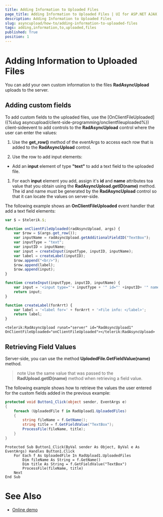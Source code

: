 ```yaml
---
title: Adding Information to Uploaded Files
page_title: Adding Information to Uploaded Files | UI for ASP.NET AJAX Documentation
description: Adding Information to Uploaded Files
slug: asyncupload/how-to/adding-information-to-uploaded-files
tags: adding,information,to,uploaded,files
published: True
position: 1
---
```


# Adding Information to Uploaded Files

You can add your own custom information to the files **RadAsyncUpload** uploads to the server.

## Adding custom fields

To add custom fields to the uploaded files, use the [OnClientFileUploaded]({%slug asyncupload/client-side-programming/onclientfileuploaded%}) client-sideevent to add controls to the **RadAsyncUpload** control where the user can enter the values:

1. Use the **get_row()** method of the eventArgs to access each row that is added to the **RadAsyncUpload** control.

1. Use the row to add input elements:

* Add an **input** element of type **"text"** to add a text field to the uploaded file.

1. For each **input** element you add, assign it's **id** and **name** attributes toa value that you obtain using the **RadAsyncUpload.getID(name)** method. The id and name must be generated by the **RadAsyncUpload** control so that it can locate the values on server-side.

The following example shows an **OnClientFileUploaded** event handler that add a text field elements:

````JavaScript
var $ = $telerik.$;

function onClientFileUploaded(radAsyncUpload, args) {
    var $row = $(args.get_row());
    var inputName = radAsyncUpload.getAdditionalFieldID("TextBox");
    var inputType = "text";
    var inputID = inputName;
    var input = createInput(inputType, inputID, inputName);
    var label = createLabel(inputID);
    $row.append("<br/>");
    $row.append(label);
    $row.append(input);
}

function createInput(inputType, inputID, inputName) {
    var input = '<input type="'+ inputType + '" id="' +inputID+ '" name="' + inputName + '" />';
    return input;
}

function createLabel(forArrt) {
    var label = '<label for=' + forArrt + '>File info: </label>';
    return label;
}	
````

````ASPNET
<telerik:RadAsyncUpload runat="server" id="RadAsyncUpload1" OnClientFileUploaded="onClientFileUploaded"></telerik:RadAsyncUpload>
````

## Retrieving Field Values

Server-side, you can use the method **UplodedFile.GetFieldValue(name)** method.

>note Use the same value that was passed to the **RadUpload.getID(name)** method when retrieving a field value.
>

The following example shows how to retrieve the values the user entered for the custom fields added in the previous example:

````C#
protected void Button1_Click(object sender, EventArgs e) 
{  
    foreach (UploadedFile f in RadUpload1.UploadedFiles)  
    { 
        string fileName = f.GetName();
        string title = f.GetFieldValue("TextBox");    
        ProcessFile(fileName, title);  
    }
}				
````
````VB.NET
Protected Sub Button1_Click(ByVal sender As Object, ByVal e As EventArgs) Handles Button1.Click
    For Each f As UploadedFile In RadUpload1.UploadedFiles
        Dim fileName As String = f.GetName()
        Dim title As String = f.GetFieldValue("TextBox")
        ProcessFile(fileName, title)
    Next
End Sub	
````

# See Also

 * [Online demo](http://demos.telerik.com/aspnet-ajax/upload/examples/async/additionalfields/defaultcs.aspx?product=asyncupload)
